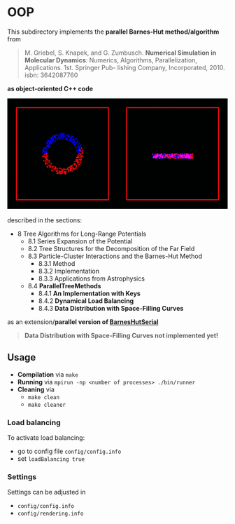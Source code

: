 # OOP

This subdirectory implements the **parallel Barnes-Hut method/algorithm** from 

> M. Griebel, S. Knapek, and G. Zumbusch. **Numerical Simulation in Molecular Dynamics**: Numerics, Algorithms, Parallelization, Applications. 1st. Springer Pub- lishing Company, Incorporated, 2010. isbn: 3642087760

**as object-oriented C++ code**

![sample](resources/sample.gif)

described in the sections:

* 8 Tree Algorithms for Long-Range Potentials 
	* 8.1 Series Expansion of the Potential 
	* 8.2 Tree Structures for the Decomposition of the Far Field 
	* 8.3 Particle-Cluster Interactions and the Barnes-Hut Method 
		* 8.3.1 Method 
		* 8.3.2 Implementation
		* 8.3.3 Applications from Astrophysics
	* 8.4 **ParallelTreeMethods**
		* 8.4.1 **An Implementation with Keys** 
		* 8.4.2 **Dynamical Load Balancing** 
		* 8.4.3 **Data Distribution with Space-Filling Curves**

as an extension/**parallel version of [BarnesHutSerial](../BarnesHutSerial/)**

> **Data Distribution with Space-Filling Curves not implemented yet!**
	
## Usage

* **Compilation** via `make`
* **Running** via `mpirun -np <number of processes> ./bin/runner`
* **Cleaning** via
	* `make clean`
	* `make cleaner`

### Load balancing

To activate load balancing:

* go to config file `config/config.info`
* set `loadBalancing true`

### Settings

Settings can be adjusted in

* `config/config.info`
* `config/rendering.info`


	